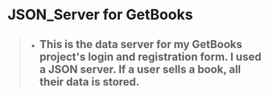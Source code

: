 # JSON_Server for GetBooks

> - ## This is the data server for my GetBooks project's login and registration form. I used a JSON server. If a user sells a book, all their data is stored. 




